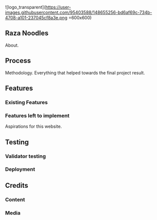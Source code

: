 ![logo_transparent](https://user-images.githubusercontent.com/95403588/148655256-bd6af69c-734b-4708-a101-237045cf8a3e.png =600x600)

## Raza Noodles
About.


## Process
Methodology. Everything that helped towards the final project result.

## Features
### Existing Features


### Features left to implement
Aspirations for this website.


## Testing
### Validator testing


### Deployment

## Credits

### Content

### Media

